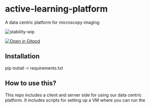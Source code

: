 # active-learning-platform
A data centric platform for microscopy imaging

![stability-wip](https://img.shields.io/badge/stability-work_in_progress-lightgrey.svg)


[![Open in Gitpod](https://gitpod.io/button/open-in-gitpod.svg)](https://gitpod.io/#https://github.com/HelmholtzAI-Consultants-Munich/active-learning-platform)

## Installation
pip install -r requirements.txt

## How to use this?

This repo includes a client and server side for using our data centric platform. It includes scripts for setting up a VM where you can run the 

